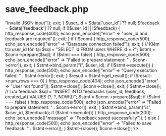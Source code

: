 #  save_feedback.php

<?php
include "db_connect.php";
header('Content-Type: application/json');
header("Access-Control-Allow-Origin: *");
header("Access-Control-Allow-Methods: POST");
header("Access-Control-Allow-Headers: Content-Type");

$data = json_decode(file_get_contents("php://input"), true);

if ($data === null) {
    http_response_code(400);
    echo json_encode(["error" => "Invalid JSON input"]);
    exit;
}

$user_id = $data['user_id'] ?? null;
$feedback = $data['feedback'] ?? null;

if (!$user_id || !$feedback) {
    http_response_code(400);
    echo json_encode(["error" => "user_id and feedback are required"]);
    exit;
}

if (!$conn) {
    http_response_code(500);
    echo json_encode(["error" => "Database connection failed"]);
    exit;
}

// Kiểm tra user_id tồn tại
$sql = "SELECT id FROM users WHERE id = ?";
$stmt = $conn->prepare($sql);
if ($stmt === false) {
    http_response_code(500);
    echo json_encode(["error" => "Failed to prepare statement: " . $conn->error]);
    exit;
}
$stmt->bind_param("i", $user_id);
if (!$stmt->execute()) {
    http_response_code(500);
    echo json_encode(["error" => "Query execution failed: " . $stmt->error]);
    exit;
}
$result = $stmt->get_result();
if ($result->num_rows === 0) {
    http_response_code(404);
    echo json_encode(["error" => "User not found"]);
    $stmt->close();
    $conn->close();
    exit;
}
$stmt->close();

// Lưu feedback
$sql = "INSERT INTO feedbacks (user_id, feedback, created_at) VALUES (?, ?, NOW())";
$stmt = $conn->prepare($sql);
if ($stmt === false) {
    http_response_code(500);
    echo json_encode(["error" => "Failed to prepare statement: " . $conn->error]);
    exit;
}
$stmt->bind_param("is", $user_id, $feedback);
if ($stmt->execute()) {
    http_response_code(200);
    echo json_encode(["message" => "Feedback saved successfully"]);
} else {
    http_response_code(500);
    echo json_encode(["error" => "Failed to save feedback: " . $stmt->error]);
}

$stmt->close();
$conn->close();
?>
